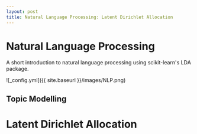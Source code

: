 ```yaml
---
layout: post
title: Natural Language Processing: Latent Dirichlet Allocation
---
```

# Natural Language Processing
A short introduction to natural language processing using scikit-learn's LDA package.

![_config.yml]({{ site.baseurl }}/images/NLP.png)

## Topic Modelling

# Latent Dirichlet Allocation



